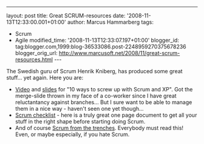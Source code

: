---
layout: post
title: Great SCRUM-resources
date: '2008-11-13T12:33:00.001+01:00'
author: Marcus Hammarberg
tags:
  - Scrum
  - Agile
modified_time: '2008-11-13T12:33:07.197+01:00'
blogger_id: tag:blogger.com,1999:blog-36533086.post-2248959270375678236
blogger_orig_url: http://www.marcusoft.net/2008/11/great-scrum-resources.html ---

The Swedish guru of Scrum Henrik Kniberg, has produced some great
stuff... yet again. Here you are:

-   <a
    href="http://blog.crisp.se/henrikkniberg/2008/08/23/1219509120000.html"
    target="_blank">Video</a> and <a
    href="http://www.crisp.se/henrik.kniberg/presentations/agile2008/10-ways-to-screw-up-with-scrum-and-xp.pdf"
    target="_blank">slides</a> for "10 ways to screw up with Scrum and
    XP". Got the merge-slide thrown in my face of a co-worker since I
    have great reluctantancy against branches... But I sure want to be
    able to manage them in a nice way - haven't seen one yet though...
-   <a
    href="http://www.crisp.se/henrik.kniberg/scrum/checklist/Scrum-checklist-prio1.pdf"
    target="_blank">Scrum checklist</a> - here is a truly great one page
    document to get all your stuff in the right shape before starting
    doing Scrum.
-   And of course
    <a href="http://www.infoq.com/minibooks/scrum-xp-from-the-trenches"
    target="_blank">Scrum from the trenches</a>. Everybody must read
    this! Even, or maybe especially, if you hate Scrum.
